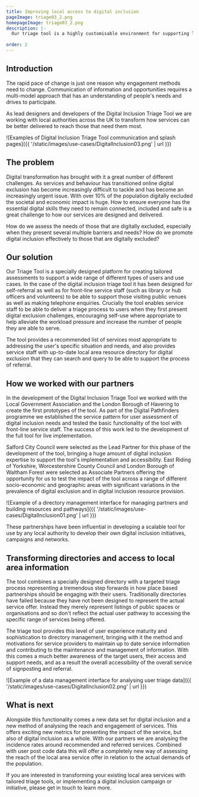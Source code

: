 ```yaml
---
title: Improving local access to digital inclusion
pageImage: triage03_2.png
homepageImage: triage03_2.png
description: |-
  Our triage tool is a highly customisable environment for supporting local authorities and place based partnerships. Read about how we are assessing user needs and utilising our framework to deliver digital inclusion signposting, campaigns, and service provider networks across the country.
 
order: 2
---
```


Introduction
---------------------------------------------------------------------------------------------------------------------------------
The rapid pace of change is just one reason why engagement methods need to change. Communication of information and opportunities requires a multi-model approach that has an understanding of people's needs and drives to participate. 

As lead designers and developers of the Digital Inclusion Triage Tool we are working with local authorities across the UK to transform how services can be better delivered to reach those that need them most. 

![Examples of Digital Inclusion Triage Tool communication and splash pages]({{ '/static/images/use-cases/DigitalInclusion03.png' | url }})

The problem
---------------------------------------------------------------------------------------------------------------------------------
Digital transformation has brought with it a great number of different challenges. As services and behaviour has transitioned online digital exclusion has become increasingly difficult to tackle and has become an increasingly urgent issue. With over 10% of the population digitally excluded the societal and economic impact is huge. How to ensure everyone has the essential digital skills they need to remain connected, included and safe is a great challenge to how our services are designed and delivered.

How do we assess the needs of those that are digitally excluded, especially when they present several multiple barriers and needs? How do we promote digital inclusion effectively to those that are digitally excluded? 

Our solution
---------------------------------------------------------------------------------------------------------------------------------
Our Triage Tool is a specially designed platform for creating tailored assessments to support a wide range of different types of users and use cases. In the case of the digital inclusion triage tool it has been designed for self-referral as well as for front-line service staff (such as library or hub officers and volunteers) to be able to support those visiting public venues as well as making telephone enquiries. Crucially the tool enables service staff to be able to deliver a triage process to users when they first present digital exclusion challenges, encouraging self-use where appropriate to help alleviate the workload pressure and increase the number of people they are able to serve. 

The tool provides a recommended list of services most appropriate to addressing the user's specific situation and needs, and also provides service staff with up-to-date local area resource directory for digital exclusion that they can search and query to be able to support the process of referral. 

How we worked with our partners
---------------------------------------------------------------------------------------------------------------------------------

In the development of the Digital Inclusion Triage Tool we worked with the Local Government Association and the London Borough of Havering to create the first prototypes of the tool. As part of the Digital Pathfinders programme we established the service pattern for user assessment of digital inclusion needs and tested the basic functionality of the tool with front-line service staff. The success of this work led to the development of the full tool for live implementation. 

Salford City Council were selected as the Lead Partner for this phase of the development of the tool, bringing a huge amount of digital inclusion expertise to support the tool's implementation and accessibility. East Riding of Yorkshire, Worcestershire County Council and London Borough of Waltham Forest were selected as Associate Partners offering the opportunity for us to test the impact of the tool across a range of different socio-economic and geographic areas with significant variations in the prevalence of digital exclusion and in digital inclusion resource provision. 

![Example of a directory management interface for managing partners and building resources and pathways]({{ '/static/images/use-cases/DigitalInclusion01.png' | url }})
   
These partnerships have been influential in developing a scalable tool for use by any local authority to develop their own digital inclusion initiatives, campaigns and networks. 

Transforming directories and access to local area information
---------------------------------------------------------------------------------------------------------------------------------
The tool combines a specially designed directory with a targeted triage process representing a tremendous step forwards in how place based partnerships should be engaging with their users. Traditionally directories have failed because they have not been designed to represent the actual service offer. Instead they merely represent listings of public spaces or organisations and so don't reflect the actual user pathway to accessing the specific range of services being offered. 

The triage tool provides this level of user experience maturity and sophistication to directory management, bringing with it the method and motivations for service providers to maintain up to date service information and contributing to the maintenance and management of information. With this comes a much better awareness of the target users, their access and support needs, and as a result the overall accessibility of the overall service of signposting and referral.

![Example of a data management interface for analysing user triage data]({{ '/static/images/use-cases/DigitalInclusion02.png' | url }})

What is next
---------------------------------------------------------------------------------------------------------------------------------
Alongside this functionality comes a new data set for digital inclusion and a new method of analysing the reach and engagement of services. This offers exciting new metrics for presenting the impact of the service, but also of digital inclusion as a whole. With our partners we are analysing the incidence rates around recommended and referred services. Combined with user post code data this will offer a completely new way of assessing the reach of the local area service offer in relation to the actual demands of the population. 

If you are interested in transforming your existing local area services with tailored triage tools, or implementing a digital inclusion campaign or initiative, please get in touch to learn more. 
